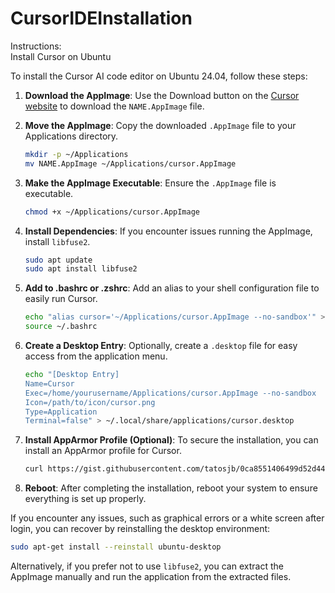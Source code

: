 # CursorIDEInstallation
Instructions:\
Install Cursor on Ubuntu

To install the Cursor AI code editor on Ubuntu 24.04, follow these steps:

1. **Download the AppImage**: Use the Download button on the [Cursor website](https://www.cursor.com/) to download the `NAME.AppImage` file.

2. **Move the AppImage**: Copy the downloaded `.AppImage` file to your Applications directory.
   ```bash
   mkdir -p ~/Applications
   mv NAME.AppImage ~/Applications/cursor.AppImage
   ```

3. **Make the AppImage Executable**: Ensure the `.AppImage` file is executable.
   ```bash
   chmod +x ~/Applications/cursor.AppImage
   ```

4. **Install Dependencies**: If you encounter issues running the AppImage, install `libfuse2`.
   ```bash
   sudo apt update
   sudo apt install libfuse2
   ```

5. **Add to .bashrc or .zshrc**: Add an alias to your shell configuration file to easily run Cursor.
   ```bash
   echo "alias cursor='~/Applications/cursor.AppImage --no-sandbox'" >> ~/.bashrc
   source ~/.bashrc
   ```

6. **Create a Desktop Entry**: Optionally, create a `.desktop` file for easy access from the application menu.
   ```bash
   echo "[Desktop Entry]
   Name=Cursor
   Exec=/home/yourusername/Applications/cursor.AppImage --no-sandbox
   Icon=/path/to/icon/cursor.png
   Type=Application
   Terminal=false" > ~/.local/share/applications/cursor.desktop
   ```

7. **Install AppArmor Profile (Optional)**: To secure the installation, you can install an AppArmor profile for Cursor.
   ```bash
   curl https://gist.githubusercontent.com/tatosjb/0ca8551406499d52d449936964e9c1d6/raw/eec8df843c35872ba3e590c7db5451af7e131906/install-cursor-sh | bash
   ```

8. **Reboot**: After completing the installation, reboot your system to ensure everything is set up properly.

If you encounter any issues, such as graphical errors or a white screen after login, you can recover by reinstalling the desktop environment:
```bash
sudo apt-get install --reinstall ubuntu-desktop
```

Alternatively, if you prefer not to use `libfuse2`, you can extract the AppImage manually and run the application from the extracted files.
